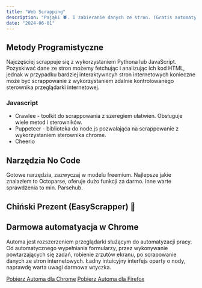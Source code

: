 ```yaml
---
title: "Web Scrapping"
description: "Pająki 🕷️. I zabieranie danych ze stron. (Gratis automatyzacja)"
date: "2024-06-01"
---
```


## Metody Programistyczne

Najczęściej scrappuje się z wykorzystaniem Pythona lub JavaScript. Pozyskiwać dane ze stron możemy fetchując i analizując ich kod HTML, jednak w przypadku bardziej interaktywncyh stron internetowych konieczne może być scrappowanie z wykorzystaniem zdalnie kontrolowanego sterownika przeglądarki internetowej.

### Javascript

- Crawlee - toolkit do scrappowania z szeregiem ułatwień. Obsługuje wiele metod i sterowników.
- Puppeteer - biblioteka do node.js pozwalająca na scrappowanie z wykorzystaniem sterownika chrome.
- Cheerio 

## Narzędzia No Code

Gotowe narzędzia, zazwyczaj w modelu freemium. Najlepsze jakie znalazłem to Octoparse, oferuje dużo funkcji za darmo. Inne warte sprawdzenia to min. Parsehub.

## Chiński Prezent (EasyScrapper) 🐉

## Darmowa automatyacja w Chrome

Automa jest rozszerzeniem przeglądarki służącym do automatyzacji pracy. Od automatycznego wypełniania formularzy, przez wykonywanie powtarzających się zadań, robienie zrzutów ekranu, po scrapowanie danych ze stron internetowych. Ładny intuicyjny interfejs oparty o nody, naprawdę warta uwagi darmowa wtyczka.

[Pobierz Automa dla Chrome](https://chromewebstore.google.com/detail/automa/infppggnoaenmfagbfknfkancpbljcca)
[Pobierz Automa dla Firefox](https://addons.mozilla.org/en-US/firefox/addon/automa/)

